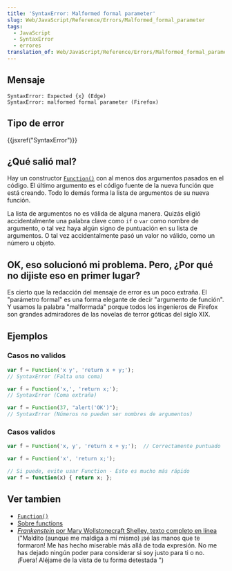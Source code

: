 ```yaml
---
title: 'SyntaxError: Malformed formal parameter'
slug: Web/JavaScript/Reference/Errors/Malformed_formal_parameter
tags:
  - JavaScript
  - SyntaxError
  - errores
translation_of: Web/JavaScript/Reference/Errors/Malformed_formal_parameter
---
```


## Mensaje

```
SyntaxError: Expected {x} (Edge)
SyntaxError: malformed formal parameter (Firefox)
```

## Tipo de error

{{jsxref("SyntaxError")}}

## ¿Qué salió mal?

Hay un constructor [`Function()`](/es/docs/Web/JavaScript/Reference/Global_Objects/Function) con al menos dos argumentos pasados en el código. El último argumento es el código fuente de la nueva función que está creando. Todo lo demás forma la lista de argumentos de su nueva función.

La lista de argumentos no es válida de alguna manera. Quizás eligió accidentalmente una palabra clave como `if` o `var` como nombre de argumento, o tal vez haya algún signo de puntuación en su lista de argumentos. O tal vez accidentalmente pasó un valor no válido, como un número u objeto.

## OK, eso solucionó mi problema. Pero, ¿Por qué no dijiste eso en primer lugar?

Es cierto que la redacción del mensaje de error es un poco extraña. El "parámetro formal" es una forma elegante de decir "argumento de función". Y usamos la palabra "malformada" porque todos los ingenieros de Firefox son grandes admiradores de las novelas de terror góticas del siglo XIX.

## Ejemplos

### Casos no validos

```js example-bad
var f = Function('x y', 'return x + y;');
// SyntaxError (Falta una coma)

var f = Function('x,', 'return x;');
// SyntaxError (Coma extraña)

var f = Function(37, "alert('OK')");
// SyntaxError (Números no pueden ser nombres de argumentos)
```

### Casos validos

```js example-good
var f = Function('x, y', 'return x + y;');  // Correctamente puntuado

var f = Function('x', 'return x;');

// Si puede, evite usar Function - Esto es mucho más rápido
var f = function(x) { return x; };
```

## Ver tambien

- [`Function()`](/en-US/docs/Web/JavaScript/Reference/Global_Objects/Function)
- [Sobre functions](/es/docs/Web/JavaScript/Guide/Functions)
- [_Frankenstein_ por Mary Wollstonecraft Shelley, texto completo en línea](https://www.gutenberg.org/ebooks/84) ("Maldito (aunque me maldiga a mí mismo) ¡sé las manos que te formaron! Me has hecho miserable más allá de toda expresión. No me has dejado ningún poder para considerar si soy justo para ti o no. ¡Fuera! Aléjame de la vista de tu forma detestada ")
